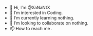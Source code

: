 - 👋 Hi, I’m @XaNaNtX
- 👀 I’m interested in Coding.
- 🌱 I’m currently learning nothing.
- 💞️ I’m looking to collaborate on nothing.
- 📫 How to reach me <No Need>.

<!---
XaNaNtX/XaNaNtX is a ✨ special ✨ repository because its `README.md` (this file) appears on your GitHub profile.
You can click the Preview link to take a look at your changes.
--->
